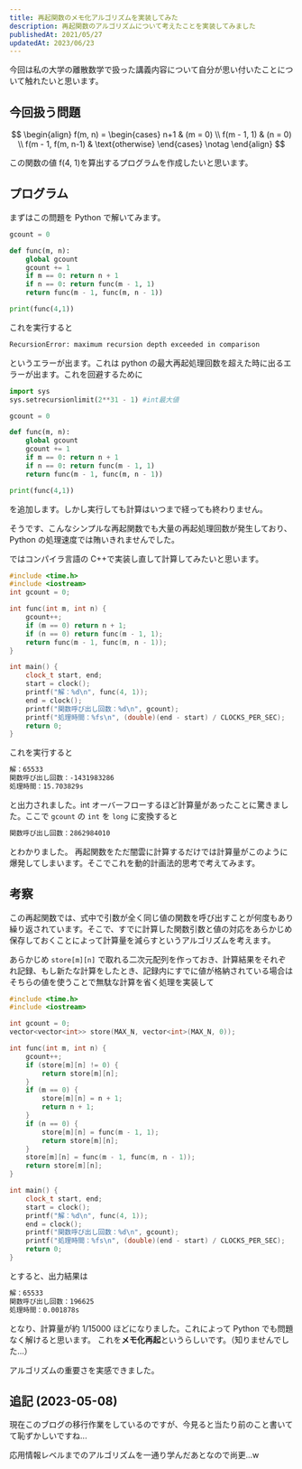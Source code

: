```yaml
---
title: 再起関数のメモ化アルゴリズムを実装してみた
description: 再起関数のアルゴリズムについて考えたことを実装してみました
publishedAt: 2021/05/27
updatedAt: 2023/06/23
---
```


今回は私の大学の離散数学で扱った講義内容について自分が思い付いたことについて触れたいと思います。

## 今回扱う問題

$$
\begin{align}
f(m, n) = \begin{cases}
n+1 & (m = 0) \\
f(m - 1, 1) & (n = 0) \\
f(m - 1, f(m, n-1) & \text{otherwise}
\end{cases} \notag
\end{align}
$$

この関数の値 f(4, 1)を算出するプログラムを作成したいと思います。

## プログラム

まずはこの問題を Python で解いてみます。

```python
gcount = 0

def func(m, n):
    global gcount
    gcount += 1
    if m == 0: return n + 1
    if n == 0: return func(m - 1, 1)
    return func(m - 1, func(m, n - 1))

print(func(4,1))
```

これを実行すると

```txt
RecursionError: maximum recursion depth exceeded in comparison
```

というエラーが出ます。これは python の最大再起処理回数を超えた時に出るエラーが出ます。これを回避するために

```python {1-2}
import sys
sys.setrecursionlimit(2**31 - 1) #int最大値

gcount = 0

def func(m, n):
    global gcount
    gcount += 1
    if m == 0: return n + 1
    if n == 0: return func(m - 1, 1)
    return func(m - 1, func(m, n - 1))

print(func(4,1))
```

を追加します。しかし実行しても計算はいつまで経っても終わりません。

そうです、こんなシンプルな再起関数でも大量の再起処理回数が発生しており、Python の処理速度では賄いきれませんでした。

ではコンパイラ言語の C++で実装し直して計算してみたいと思います。

```cpp
#include <time.h>
#include <iostream>
int gcount = 0;

int func(int m, int n) {
    gcount++;
    if (m == 0) return n + 1;
    if (n == 0) return func(m - 1, 1);
    return func(m - 1, func(m, n - 1));
}

int main() {
    clock_t start, end;
    start = clock();
    printf("解：%d\n", func(4, 1));
    end = clock();
    printf("関数呼び出し回数：%d\n", gcount);
    printf("処理時間：%fs\n", (double)(end - start) / CLOCKS_PER_SEC);
    return 0;
}
```

これを実行すると

```txt
解：65533
関数呼び出し回数：-1431983286
処理時間：15.703829s
```

と出力されました。int オーバーフローするほど計算量があったことに驚きました。ここで `gcount` の `int` を `long` に変換すると

```txt
関数呼び出し回数：2862984010
```

とわかりました。
再起関数をただ闇雲に計算するだけでは計算量がこのように爆発してしまいます。そこでこれを動的計画法的思考で考えてみます。

## 考察

この再起関数では、式中で引数が全く同じ値の関数を呼び出すことが何度もあり繰り返されています。そこで、すでに計算した関数引数と値の対応をあらかじめ保存しておくことによって計算量を減らすというアルゴリズムを考えます。

あらかじめ `store[m][n]` で取れる二次元配列を作っておき、計算結果をそれぞれ記録、もし新たな計算をしたとき、記録内にすでに値が格納されている場合はそちらの値を使うことで無駄な計算を省く処理を実装して

```cpp {7-22}
#include <time.h>
#include <iostream>

int gcount = 0;
vector<vector<int>> store(MAX_N, vector<int>(MAX_N, 0));

int func(int m, int n) {
    gcount++;
    if (store[m][n] != 0) {
        return store[m][n];
    }
    if (m == 0) {
        store[m][n] = n + 1;
        return n + 1;
    }
    if (n == 0) {
        store[m][n] = func(m - 1, 1);
        return store[m][n];
    }
    store[m][n] = func(m - 1, func(m, n - 1));
    return store[m][n];
}

int main() {
    clock_t start, end;
    start = clock();
    printf("解：%d\n", func(4, 1));
    end = clock();
    printf("関数呼び出し回数：%d\n", gcount);
    printf("処理時間：%fs\n", (double)(end - start) / CLOCKS_PER_SEC);
    return 0;
}
```

とすると、出力結果は

```txt
解：65533
関数呼び出し回数：196625
処理時間：0.001878s
```

となり、計算量が約 1/15000 ほどになりました。これによって Python でも問題なく解けると思います。
これを**メモ化再起**というらしいです。（知りませんでした...）

アルゴリズムの重要さを実感できました。

## 追記 (2023-05-08)

現在このブログの移行作業をしているのですが、今見ると当たり前のこと書いてて恥ずかしいですね...

応用情報レベルまでのアルゴリズムを一通り学んだあとなので尚更...w
